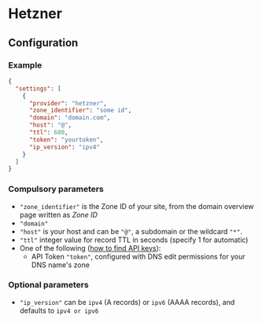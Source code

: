# Hetzner

## Configuration

### Example

```json
{
  "settings": [
    {
      "provider": "hetzner",
      "zone_identifier": "some id",
      "domain": "domain.com",
      "host": "@",
      "ttl": 600,
      "token": "yourtoken",
      "ip_version": "ipv4"
    }
  ]
}
```

### Compulsory parameters

- `"zone_identifier"` is the Zone ID of your site, from the domain overview page written as *Zone ID*
- `"domain"`
- `"host"` is your host and can be `"@"`, a subdomain or the wildcard `"*"`.
- `"ttl"` integer value for record TTL in seconds (specify 1 for automatic)
- One of the following ([how to find API keys](https://docs.hetzner.com/cloud/api/getting-started/generating-api-token)):
  - API Token `"token"`, configured with DNS edit permissions for your DNS name's zone

### Optional parameters

- `"ip_version"` can be `ipv4` (A records) or `ipv6` (AAAA records), and defaults to `ipv4 or ipv6`
